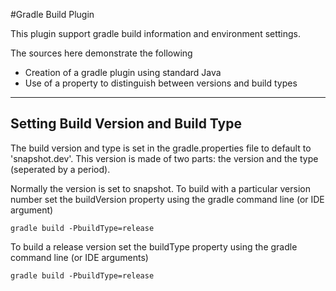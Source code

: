 #Gradle Build Plugin

This plugin support gradle build information and environment settings.  

The sources here demonstrate the following

- Creation of a gradle plugin using standard Java
- Use of a property to distinguish between versions and build types

***

## Setting Build Version and Build Type

The build version and type is set in the gradle.properties file to
default to 'snapshot.dev'.  This version is made of two parts: the
version and the type (seperated by a period).

Normally the version is set to snapshot.  To build with a particular
version number set the buildVersion property using the gradle command
line (or IDE argument)

```
gradle build -PbuildType=release
```

To build a release version set the buildType property using the gradle
command line (or IDE arguments)

```
gradle build -PbuildType=release
```

